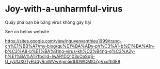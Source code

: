 # Joy-with-a-unharmful-virus
Quậy phá bạn bè bằng virus không gây hại

See on below website

https://sites.google.com/view/nguyenvanthieu1999/trang-ch%E1%BB%A7/my-blog/qu%E1%BA%ADy-ph%C3%A1-b%E1%BA%A1n-b%C3%A8-b%E1%BA%B1ng-virus-kh%C3%B4ng-g%C3%A2y-h%E1%BA%A1i?fbclid=IwAR1DQ103uOaSqS-U_iyUfJX0TyEU4yRniWVwVpm5idUDWCMlOZgVxofh0E8
